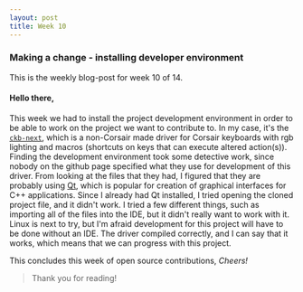 ```yaml
---
layout: post
title: Week 10
---
```


### Making a change - installing developer environment

This is the weekly blog-post for week 10 of 14.

#### Hello there,

This week we had to install the project development environment in order to be able to work on the project we want to contribute to. In my case, it's the [`ckb-next`](https://github.com/ckb-next/ckb-next), which is a non-Corsair made driver for Corsair keyboards with rgb lighting and macros (shortcuts on keys that can execute altered action(s)). Finding the development environment took some detective work, since nobody on the github page specified what they use for development of this driver. From looking at the files that they had, I figured that they are probably using [Qt](https://www.qt.io), which is popular for creation of graphical interfaces for C++ applications. Since I already had Qt installed, I tried opening the cloned project file, and it didn't work. I tried a few different things, such as importing all of the files into the IDE, but it didn't really want to work with it. Linux is next to try, but I'm afraid development for this project will have to be done without an IDE. The driver compiled correctly, and I can say that it works, which means that we can progress with this project. 

This concludes this week of open source contributions,
*Cheers!*

> Thank you for reading!
